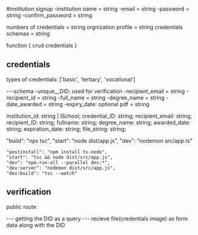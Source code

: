 #institution signup
-institution name = string
-email = string
-password = string
-confirm_password = string

numbers of credentials = string
orgnization profile = string
credentials schemas = string

function {
    crud credentials
}

## credentials
types of credentials: ['basic', 'tertiary', 'vocational']

---schema
-unique__DID: used for verification
-recipient_email = string
-recipient_id = string
-full_name = string
-degree_name = string
-date_awarded = string
-expiry_date: optional
pdf = string

  institution_id: string | ISchool;
  credential_ID: string;
  recipient_email: string;
  recipient_ID: string;
  fullname: string;
  degree_name: string;
  awarded_date: string;
  expiration_date: string;
  file_string: string;

 "build": "npx tsc",
 "start": "node dist/app.js",
 "dev": "nodemon src/app.ts"



    "postinstall": "npm install ts-node",
    "start": "tsc && node dist/src/app.js",
    "dev": "npm-run-all --parallel dev:*",
    "dev:server": "nodemon dist/src/app.js",
    "dev:build": "tsc --watch"

## verification
public route

--- getting the DID as a query
--- recieve file(credentials image) as form data along with the DID